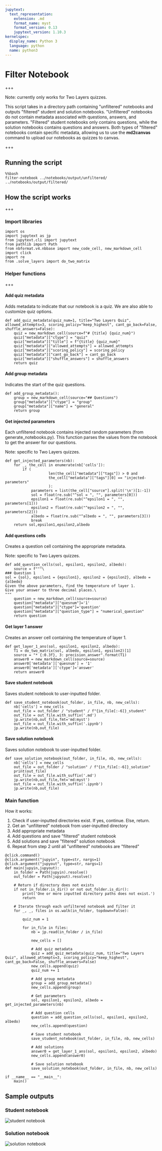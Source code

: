 ```yaml
---
jupytext:
  text_representation:
    extension: .md
    format_name: myst
    format_version: 0.13
    jupytext_version: 1.10.3
kernelspec:
  display_name: Python 3
  language: python
  name: python3
---
```


# Filter Notebook

+++

Note: currently only works for Two Layers quizzes.

This script takes in a directory path containing "unfiltered" notebooks and outputs "filtered" student and solution notebooks. "Unfiltered" notebooks do not contain metadata associated with questions, answers, and parameters. "Filtered" student notebooks only contains questions, while the solution notebooks contains questions and answers. Both types of "filtered" notebooks contain specific metadata, allowing us to use the **md2canvas** command to upload our notebooks as quizzes to canvas.

+++

## Running the script

```{code-cell} ipython3
%%bash
filter-notebook ../notebooks/output/unfiltered/ ../notebooks/output/filtered/
```

## How the script works

+++

### Import libraries

```{code-cell} ipython3
import os
import jupytext as jp
from jupytext.cli import jupytext
from pathlib import Path
from nbformat.v4.nbbase import new_code_cell, new_markdown_cell
import click
import re
from .solve_layers import do_two_matrix
```

### Helper functions

+++

#### Add quiz metadata
Adds metadata to indicate that our notebook is a quiz. We are also able to customize quiz options.

```{code-cell} ipython3
def add_quiz_metadata(quiz_num=1, title="Two Layers Quiz", allowed_attempts=3, scoring_policy="keep_highest", cant_go_back=False, shuffle_answers=False):
    quiz = new_markdown_cell(source=f"# {title} {quiz_num}")
    quiz["metadata"]["ctype"] = "quiz"
    quiz["metadata"]["title"] = f"{title} {quiz_num}"
    quiz["metadata"]["allowed_attempts"] = allowed_attempts
    quiz["metadata"]["scoring_policy"] = scoring_policy
    quiz["metadata"]["cant_go_back"] = cant_go_back
    quiz["metadata"]["shuffle_answers"] = shuffle_answers
    return quiz
```

#### Add group metadata
Indicates the start of the quiz questions.

```{code-cell} ipython3
def add_group_metadata():
    group = new_markdown_cell(source="## Questions")
    group["metadata"]["ctype"] = "group"
    group["metadata"]["name"] = "general"
    return group
```

#### Get injected parameters
Each unfiltered notebook contains injected random parameters (from generate_notebooks.py). This function parses the values from the notebook to get the answer for our questions.

Note: specific to Two Layers quizzes.

```{code-cell} ipython3
def get_injected_parameters(nb):
    for _, the_cell in enumerate(nb['cells']):
        if (
                    len(the_cell["metadata"]["tags"]) > 0 and 
                    the_cell["metadata"]["tags"][0] == "injected-parameters"
                    ):
            parameters = list(the_cell["source"].split('\n')[1:-1])
            sol = float(re.sub("^sol = ", "", parameters[0]))
            epsilon1 = float(re.sub("^epsilon1 = ", "", parameters[1]))
            epsilon2 = float(re.sub("^epsilon2 = ", "", parameters[2]))
            albedo = float(re.sub("^albedo = ", "", parameters[3]))
            break
    return sol,epsilon1,epsilon2,albedo
```

#### Add questions cells
Creates a question cell containing the appropriate metadata.

Note: specific to Two Layers quizzes.

```{code-cell} ipython3
def add_question_cells(sol, epsilon1, epsilon2, albedo):
    source = f"""\
### Question 1
sol = {sol}, epsilon1 = {epsilon1}, epsilon2 = {epsilon2}, albedo = {albedo}
Given the above parameters, find the temperature of layer 1.
Give your answer to three decimal places.\
"""
    question = new_markdown_cell(source=source)
    question["metadata"]["quesnum"]='1'
    question["metadata"]["ctype"]='question'
    question["metadata"]["question_type"] = "numerical_question"
    return question
```

#### Get layer 1 answer
Creates an answer cell containing the temperature of layer 1.

```{code-cell} ipython3
def get_layer_1_ans(sol, epsilon1, epsilon2, albedo):
    T1 = do_two_matrix(sol, albedo, epsilon1, epsilon2)[1]
    source = "* {:0.3f}, 3: precision_answer".format(T1)
    answer0 = new_markdown_cell(source=source)
    answer0['metadata']['quesnum'] = '1'
    answer0['metadata']['ctype']='answer'
    return answer0
```

#### Save student notebook
Saves student notebook to user-inputted folder.

```{code-cell} ipython3
def save_student_notebook(out_folder, in_file, nb, new_cells):
    nb['cells'] = new_cells
    out_file = out_folder / "student" / f"{in_file[:-6]}_student"
    out_file = out_file.with_suffix('.md')
    jp.write(nb,out_file,fmt='md:myst')
    out_file = out_file.with_suffix('.ipynb')
    jp.write(nb,out_file)
```

#### Save solution notebook
Saves solution notebook to user-inputted folder.

```{code-cell} ipython3
def save_solution_notebook(out_folder, in_file, nb, new_cells):
    nb['cells'] = new_cells
    out_file = out_folder / "solution" / f"{in_file[:-6]}_solution"
    print(out_file)
    out_file = out_file.with_suffix('.md')
    jp.write(nb,out_file,fmt='md:myst')
    out_file = out_file.with_suffix('.ipynb')
    jp.write(nb,out_file)
```

### Main function
How it works:
1. Check if user-inputted directories exist. If yes, continue. Else, return.
2. Get an "unfiltered" notebook from user-inputted directory
3. Add appropriate metadata
4. Add questions and save "filtered" student notebook
5. Add solutions and save "filtered" solution notebook
6. Repeat from step 2 until all "unfiltered" notebooks are "filtered"

```{code-cell} ipython3
@click.command()
@click.argument("jupyin", type=str, nargs=1)
@click.argument("jupyout", type=str, nargs=1)
def main(jupyin,jupyout):
    in_folder = Path(jupyin).resolve()
    out_folder = Path(jupyout).resolve()

    # Return if directory does not exists
    if not in_folder.is_dir() or not out_folder.is_dir():
        print('One or more inputted directory paths does not exist.')
        return

    # Iterate through each unfiltered notebook and filter it
    for _, _, files in os.walk(in_folder, topdown=False):

        quiz_num = 1
        
        for in_file in files:
            nb = jp.read(in_folder / in_file)

            new_cells = []

            # Add quiz metadata
            quiz = add_quiz_metadata(quiz_num, title="Two Layers Quiz", allowed_attempts=3, scoring_policy="keep_highest", cant_go_back=False, shuffle_answers=False)
            new_cells.append(quiz)
            quiz_num += 1

            # Add group metadata
            group = add_group_metadata()
            new_cells.append(group)

            # Get parameters
            sol, epsilon1, epsilon2, albedo = get_injected_parameters(nb)

            # Add question cells
            question = add_question_cells(sol, epsilon1, epsilon2, albedo)
            new_cells.append(question)

            # Save student notebook
            save_student_notebook(out_folder, in_file, nb, new_cells)

            # Add solutions
            answer0 = get_layer_1_ans(sol, epsilon1, epsilon2, albedo)
            new_cells.append(answer0)
            
            # Save solution notebook
            save_solution_notebook(out_folder, in_file, nb, new_cells)

if __name__ == "__main__":
    main()
```

## Sample outputs
### Student notebook
![student notebook](student_notebook.png)
### Solution notebook
![solution notebook](solution_notebook.png)
